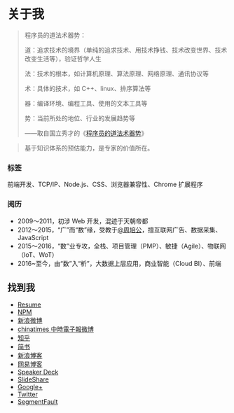 # 关于我

> 程序员的道法术器势：
>
> 道：追求技术的境界（单纯的追求技术、用技术挣钱、技术改变世界、技术改变生活等），验证哲学人生
>
> 法：技术的根本，如计算机原理、算法原理、网络原理、通讯协议等
>
> 术：具体的技术，如 C++、linux、排序算法等
>
> 器：编译环境、编程工具、使用的文本工具等
>
> 势：当前所处的地位、行业的发展趋势等
>
> ——取自国立秀才的《[程序员的道法术器势](http://www.cnblogs.com/guolixiucai/p/4619774.html)》



> 基于知识体系的预估能力，是专家的价值所在。

### 标签

前端开发、TCP/IP、Node.js、CSS、浏览器兼容性、Chrome 扩展程序

### 阅历

- 2009～2011，初涉 Web 开发，混迹于天朝帝都
- 2012～2015，“广”而“数”缘，受教于[@周培公](https://github.com/peigong)，擅互联网广告、数据采集、JavaScript
- 2015～2016，“数”业专攻，全栈、项目管理（PMP）、敏捷（Agile）、物联网（IoT、WoT）
- 2016~至今，由“数”入“析”，大数据上层应用，商业智能（Cloud BI）、前端


## 找到我

- [Resume](http://resume.github.io/?TingGe)
- [NPM](https://www.npmjs.com/~tingge)
- [新浪微博](http://weibo.com/u/1667946592)
- [chinatimes 中時電子報微博](http://weibo.chinatimes.com/user/1667946592)
- [知乎](https://www.zhihu.com/people/xing-rui-ting)
- [简书](http://www.jianshu.com/users/18aa7bdaf600/timeline)
- [新浪博客](http://blog.sina.com.cn/tinggebar)
- [网易博客](http://505253293.blog.163.com/)
- [Speaker Deck](https://speakerdeck.com/tingge)
- [SlideShare](http://www.slideshare.net/RuitingXing)
- [Google+](https://plus.google.com/u/0/102081580957836818709/)
- [Twitter](https://twitter.com/Ge168)
- [SegmentFault](https://segmentfault.com/u/tingge)


